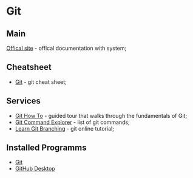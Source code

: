 # Git

## Main

[Offical site](https://git-scm.com/) - offical documentation with system;

## Cheatsheet

- [Git](https://education.github.com/git-cheat-sheet-education.pdf) - git cheat sheet;

## Services

- [Git How To](https://githowto.com/) - guided tour that walks through the fundamentals of Git;
- [Git Command Explorer](https://gitexplorer.com/) - list of git commands;
- [Learn Git Branching](https://learngitbranching.js.org/) - git online tutorial;

## Installed Programms
- [Git](https://git-scm.com/)
- [GitHub Desktop](https://desktop.github.com/)
